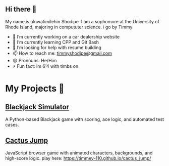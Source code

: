 ## Hi there 👋
 My name is oluwatimilehin Shodipe. I am a sophomore at the University of Rhode Island, majoring in compututer science. i go by Timmy
- 🔭 I’m currently working on a car dealership website
- 🌱 I’m currently learning CPP and Git Bash
- 🤔 I’m looking for help with resume building 
- 📫 How to reach me: timmyshodipe@gmail.com
- 😄 Pronouns: He/Him
- ⚡ Fun fact: im 6'4 with timbs on

# My Projects 🚀

## [Blackjack Simulator](https://github.com/timmey-110/blackjack)
A Python-based Blackjack game with scoring, ace logic, and automated test cases.

## [Cactus Jump](https://github.com/timmey-110/cactus_jump)
JavaScript browser game with animated characters, backgrounds, and high-score logic.
play here: https://timmey-110.github.io/cactus_jump/

